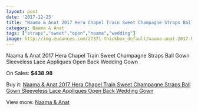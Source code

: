 ```yaml
---
layout: post
date: '2017-12-25'
title: "Naama & Anat 2017 Hera Chapel Train Sweet Champagne Straps Ball Gown Sleeveless Lace Appliques Open Back Wedding Gown"
category: Naama & Anat
tags: ["straps","sweet","open","naama","wedding"]
image: http://img.eudances.com/27371-thickbox_default/naama-anat-2017-hera-chapel-train-sweet-champagne-straps-ball-gown-sleeveless-lace-appliques-open-back-wedding-gown.jpg
---
```

Naama & Anat 2017 Hera Chapel Train Sweet Champagne Straps Ball Gown Sleeveless Lace Appliques Open Back Wedding Gown

On Sales: **$438.98**
<a href="https://www.eudances.com/en/naama-anat/9145-naama-anat-2017-hera-chapel-train-sweet-champagne-straps-ball-gown-sleeveless-lace-appliques-open-back-wedding-gown.html"><amp-img layout="responsive" width="600" height="600" src="//img.eudances.com/27371-thickbox_default/naama-anat-2017-hera-chapel-train-sweet-champagne-straps-ball-gown-sleeveless-lace-appliques-open-back-wedding-gown.jpg" alt="Naama & Anat 2017 Hera Chapel Train Sweet Champagne Straps Ball Gown Sleeveless Lace Appliques Open Back Wedding Gown 0" /></a>
<a href="https://www.eudances.com/en/naama-anat/9145-naama-anat-2017-hera-chapel-train-sweet-champagne-straps-ball-gown-sleeveless-lace-appliques-open-back-wedding-gown.html"><amp-img layout="responsive" width="600" height="600" src="//img.eudances.com/27375-thickbox_default/naama-anat-2017-hera-chapel-train-sweet-champagne-straps-ball-gown-sleeveless-lace-appliques-open-back-wedding-gown.jpg" alt="Naama & Anat 2017 Hera Chapel Train Sweet Champagne Straps Ball Gown Sleeveless Lace Appliques Open Back Wedding Gown 1" /></a>
<a href="https://www.eudances.com/en/naama-anat/9145-naama-anat-2017-hera-chapel-train-sweet-champagne-straps-ball-gown-sleeveless-lace-appliques-open-back-wedding-gown.html"><amp-img layout="responsive" width="600" height="600" src="//img.eudances.com/27374-thickbox_default/naama-anat-2017-hera-chapel-train-sweet-champagne-straps-ball-gown-sleeveless-lace-appliques-open-back-wedding-gown.jpg" alt="Naama & Anat 2017 Hera Chapel Train Sweet Champagne Straps Ball Gown Sleeveless Lace Appliques Open Back Wedding Gown 2" /></a>
<a href="https://www.eudances.com/en/naama-anat/9145-naama-anat-2017-hera-chapel-train-sweet-champagne-straps-ball-gown-sleeveless-lace-appliques-open-back-wedding-gown.html"><amp-img layout="responsive" width="600" height="600" src="//img.eudances.com/27373-thickbox_default/naama-anat-2017-hera-chapel-train-sweet-champagne-straps-ball-gown-sleeveless-lace-appliques-open-back-wedding-gown.jpg" alt="Naama & Anat 2017 Hera Chapel Train Sweet Champagne Straps Ball Gown Sleeveless Lace Appliques Open Back Wedding Gown 3" /></a>
<a href="https://www.eudances.com/en/naama-anat/9145-naama-anat-2017-hera-chapel-train-sweet-champagne-straps-ball-gown-sleeveless-lace-appliques-open-back-wedding-gown.html"><amp-img layout="responsive" width="600" height="600" src="//img.eudances.com/27372-thickbox_default/naama-anat-2017-hera-chapel-train-sweet-champagne-straps-ball-gown-sleeveless-lace-appliques-open-back-wedding-gown.jpg" alt="Naama & Anat 2017 Hera Chapel Train Sweet Champagne Straps Ball Gown Sleeveless Lace Appliques Open Back Wedding Gown 4" /></a>

Buy it: [Naama & Anat 2017 Hera Chapel Train Sweet Champagne Straps Ball Gown Sleeveless Lace Appliques Open Back Wedding Gown](https://www.eudances.com/en/naama-anat/9145-naama-anat-2017-hera-chapel-train-sweet-champagne-straps-ball-gown-sleeveless-lace-appliques-open-back-wedding-gown.html "Naama & Anat 2017 Hera Chapel Train Sweet Champagne Straps Ball Gown Sleeveless Lace Appliques Open Back Wedding Gown")

View more: [Naama & Anat](https://www.eudances.com/en/129-naama-anat "Naama & Anat")